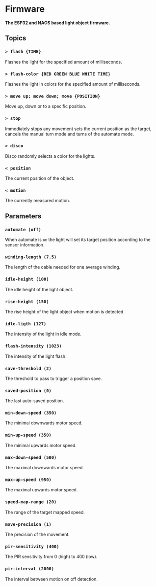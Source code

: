 # Firmware

**The ESP32 and NAOS based light object firmware.**

## Topics

### `> flash {TIME}`

Flashes the light for the specified amount of milliseconds.

### `> flash-color {RED GREEN BLUE WHITE TIME}`

Flashes the light in colors for the specified amount of milliseconds.

### `> move up; move down; move {POSITION}`

Move up, down or to a specific position.

### `> stop`

Immediately stops any movement sets the current position as the target, cancels the manual turn mode and turns of the
automate mode.

### `> disco`

Disco randomly selects a color for the lights.

### `< position`

The current position of the object.

### `< motion`

The currently measured motion.

## Parameters

### `automate (off)`

When automate is `on` the light will set its target position according to the sensor information.

### `winding-length (7.5)`

The length of the cable needed for one average winding.

### `idle-height (100)`

The idle height of the light object.

### `rise-height (150)`

The rise height of the light object when motion is detected.

### `idle-ligth (127)`

The intensity of the light in idle mode.

### `flash-intensity (1023)`

The intensity of the light flash.

### `save-threshold (2)`

The threshold to pass to trigger a position save.

### `saved-position (0)`

The last auto-saved position.

### `min-down-speed (350)`

The minimal downwards motor speed.

### `min-up-speed (350)`

The minimal upwards motor speed.

### `max-down-speed (500)`

The maximal downwards motor speed.

### `max-up-speed (950)`

The maximal upwards motor speed.

### `speed-map-range (20)`

The range of the target mapped speed.

### `move-precision (1)`

The precision of the movement.

### `pir-sensitivity (400)`

The PIR sensitivity from 0 (high) to 400 (low).

### `pir-interval (2000)`

The interval between motion on off detection.
